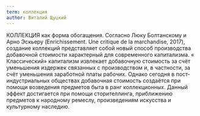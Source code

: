 ```yaml
---
term: коллекция
author: Виталий Щуцкий
---
```

КОЛЛЕКЦИЯ как форма обогащения. Согласно Люку Болтанскому и Арно Эскьеру (Enrichissement. Une critique de la marchandise, 2017), создание коллекций представляет собой новый способ производства добавочной стоимости характерный для современного капитализма. « Классический» капитализм извлекает добавочную стоимость за счёт уменьшения издержек связанных с производством и, в частности, за счёт уменьшения заработной платы рабочих. Однако сегодня в пост-индустриальных обществах добавочная стоимость создаётся при помощи возведения предметов быта в ранг коллекционных. Данный эффект достигается при помощи сторителлинга, приближению предметов к народному ремеслу, произведениям искусства и культурному наследию.